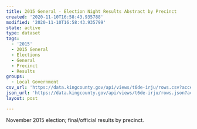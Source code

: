 ```yaml
---
title: 2015 General - Election Night Results Abstract by Precinct
created: '2020-11-10T16:58:43.935788'
modified: '2020-11-10T16:58:43.935799'
state: active
type: dataset
tags:
  - '2015'
  - 2015 General
  - Elections
  - General
  - Precinct
  - Results
groups:
  - Local Government
csv_url: 'https://data.kingcounty.gov/api/views/t6de-irju/rows.csv?accessType=DOWNLOAD'
json_url: 'https://data.kingcounty.gov/api/views/t6de-irju/rows.json?accessType=DOWNLOAD'
layout: post

---
```

November 2015 election; final/official results by precinct.

